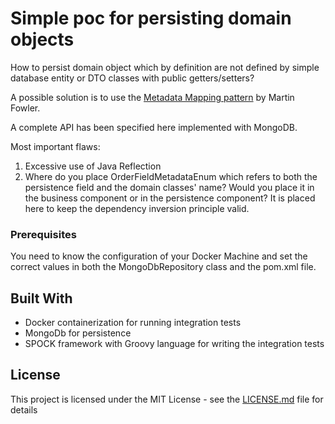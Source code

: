# Simple poc for persisting domain objects

How to persist domain object which by definition are not defined by simple database entity or DTO classes with public getters/setters? 

A possible solution is to use the [Metadata Mapping pattern](https://martinfowler.com/eaaCatalog/metadataMapping.html) by Martin Fowler.

A complete API has been specified here implemented with MongoDB. 

Most important flaws:

1. Excessive use of Java Reflection
2. Where do you place OrderFieldMetadataEnum which refers to both the persistence field and the domain classes' name? Would you place it in the business component or in the persistence component? It is placed here to keep the dependency inversion principle valid.


### Prerequisites

You need to know the configuration of your Docker Machine and set the correct values in both the MongoDbRepository class and the pom.xml file.


## Built With

* Docker containerization for running integration tests 
* MongoDb for persistence
* SPOCK framework with Groovy language for writing the integration tests


## License

This project is licensed under the MIT License - see the [LICENSE.md](LICENSE.md) file for details
